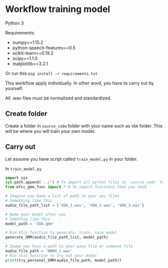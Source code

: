 # Workflow training model

Python 3

Requirements:
  - numpy==1.15.2
  - python-speech-features==0.5
  - scikit-learn==0.19.2
  - scipy==1.1.0
  - matplotlib==3.2.1

Or run this `pip install -r requirements.txt`

This workflow apply individually. In other word, you have to carry out by yourself.

All .wav files must be normalized and standardized.

## Create folder

Create a folder in `source_code` folder with your name such as `VDA` folder. This will be where you will train your own model.

## Carry out

Let assume you have script called `train_model.py` in your folder.

In `train_model.py`
```Python
import sys
sys.path.append('../') # To import all python files in `source_code` folder.
from mfcc_gmm_func import * # To import functions that you need
```
```Python
# Imagine you have a list of path to your wav files
# Something like this
audio_file_path_list = ['VDA_1.wav', 'VDA_2.wav', 'VDA_3.wav']
```
```Python
# Name your model after you
# Somthing like this
model_path = 'VDA.gmm'
```
```Python
# Run this function to generate, train, save model
generate_GMM(audio_file_path_list, model_path)
```
```Python
# Image you have a path to your wave file or someone file
audio_file_path = 'NNDH_1.wav'
# Run this function to try out your model
print(try_personal_GMM(audio_file_path, model_path))
```
